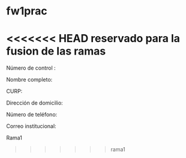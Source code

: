 # fw1prac

<<<<<<< HEAD
reservado para la fusion de las ramas
=======
Número de control :

Nombre completo:

CURP:

Dirección de domicilio:

Número de teléfono:

Correo institucional:

Rama1
>>>>>>> rama1
